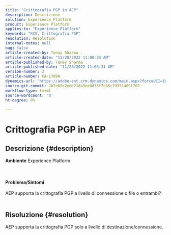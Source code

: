 ```yaml
---
title: "Crittografia PGP in AEP"
description: Descrizione
solution: Experience Platform
product: Experience Platform
applies-to: "Experience Platform"
keywords: "KCS, Crittografia PGP"
resolution: Resolution
internal-notes: null
bug: false
article-created-by: Tanay Sharma .
article-created-date: "11/28/2022 11:00:34 AM"
article-published-by: Tanay Sharma .
article-published-date: "11/28/2022 11:03:31 AM"
version-number: 3
article-number: KA-17890
dynamics-url: "https://adobe-ent.crm.dynamics.com/main.aspx?forceUCI=1&pagetype=entityrecord&etn=knowledgearticle&id=9301d6dc-0b6f-ed11-9562-6045bd006239"
source-git-commit: 2b7e69e2edd218a9ee8d33f7cb5c79351409f707
workflow-type: tm+mt
source-wordcount: '0'
ht-degree: 0%

---
```


# Crittografia PGP in AEP

## Descrizione {#description}

<b>Ambiente</b>
Experience Platform
<br><br> <br><br><b>Problema/Sintomi</b><br><br>AEP supporta la crittografia PGP a livello di connessione o file o entrambi?
<br> <br>

## Risoluzione {#resolution}


AEP supporta la crittografia PGP solo a livello di destinazione/connessione.
